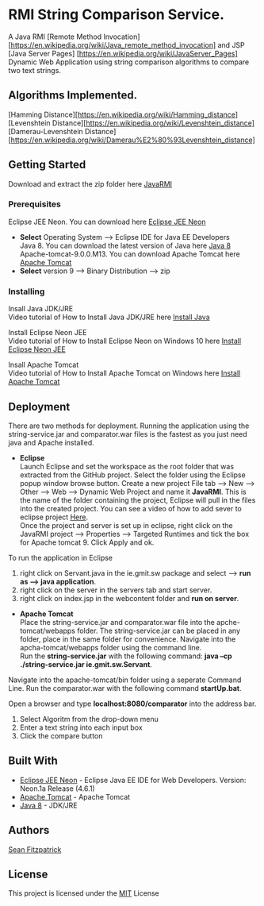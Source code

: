 # RMI String Comparison Service.          

A Java RMI [Remote Method Invocation] [https://en.wikipedia.org/wiki/Java_remote_method_invocation] and JSP [Java Server Pages] [https://en.wikipedia.org/wiki/JavaServer_Pages] Dynamic Web Application using string comparison algorithms to compare two text strings.      

## Algorithms Implemented.      

[Hamming Distance][https://en.wikipedia.org/wiki/Hamming_distance]         
[Levenshtein Distance][https://en.wikipedia.org/wiki/Levenshtein_distance]   
[Damerau-Levenshtein Distance][https://en.wikipedia.org/wiki/Damerau%E2%80%93Levenshtein_distance]    

## Getting Started

Download and extract the zip folder here [JavaRMI](https://github.com/seanJosephFitzpatrick/JavaRMI) 

### Prerequisites

Eclipse JEE Neon. You can download here [Eclipse JEE Neon](https://www.genuitec.com/eclipse-neon/)       
* **Select** Operating System --> Eclipse IDE for Java EE Developers                    
Java 8. You can download the latest version of Java here [Java 8](http://www.oracle.com/technetwork/java/javase/downloads/jdk8-downloads-2133151.html)   
Apache-tomcat-9.0.0.M13. You can download Apache Tomcat here [Apache Tomcat](https://tomcat.apache.org/download-90.cgi)        
* **Select** version 9 --> Binary Distribution --> zip                              

### Installing

Insall Java JDK/JRE                
Video tutorial of How to Install Java JDK/JRE here [Install Java](https://www.youtube.com/watch?v=FzKcJK68z2k)      

Install Eclipse Neon JEE             
Video tutorial of How to Install Eclipse Neon on Windows 10 here [Install Eclipse Neon JEE](https://www.youtube.com/watch?v=TJ8aGFqI9x0)    

Insall Apache Tomcat               
Video tutorial of How to Install Apache Tomcat on Windows here [Install Apache Tomcat](https://www.youtube.com/watch?v=th2fXIwyw4M) 

## Deployment

There are two methods for deployment. Running the application using the string-service.jar and comparator.war files is the fastest as you just need java and Apache installed.

* **Eclipse**          
Launch Eclipse and set the workspace as the root folder that was extracted from the GitHub project. Select the folder using the Eclipse popup window browse button. Create a new project File tab --> New --> Other --> Web --> Dynamic Web Project and name it **JavaRMI**. This is the name of the folder containing the project, Eclipse will pull in the files into the created project. You can see a video of how to add sever to eclipse project [Here](https://www.youtube.com/watch?v=2kIiSeY71oQ).               
Once the project and server is set up in eclipse, right click on the JavaRMI project --> Properties --> Targeted Runtimes and tick the box for Apache tomcat 9. Click Apply and ok.      

To run the application in Eclipse   
1) right click on Servant.java in the ie.gmit.sw package and select --> **run as --> java application**.           
2) right click on the server in the servers tab and start server.            
3) right click on index.jsp in the webcontent folder and **run on server**.                    

* **Apache Tomcat**         
Place the string-service.jar and comparator.war file into the apche-tomcat/webapps folder. The string-service.jar can be placed in any folder, place in the same folder for convenience. Navigate into the apcha-tomcat/webapps folder using the command line.     
Run the **string-service.jar** with the following command: **java –cp ./string-service.jar ie.gmit.sw.Servant**.     

Navigate into the apache-tomcat/bin folder using a seperate Command Line. Run the comparator.war with the following command **startUp.bat**. 

Open a browser and type **localhost:8080/comparator** into the address bar.          

1) Select Algoritm from the drop-down menu        
2) Enter a text string into each input box         
3) Click the compare button 

## Built With

* [Eclipse JEE Neon](https://www.genuitec.com/eclipse-neon/)  - Eclipse Java EE IDE for Web Developers. Version: Neon.1a Release (4.6.1)
* [Apache Tomcat](https://tomcat.apache.org/download-90.cgi) - Apache Tomcat
* [Java 8](http://www.oracle.com/technetwork/java/javase/downloads/jdk8-downloads-2133151.html) - JDK/JRE                    

## Authors

[Sean Fitzpatrick](https://github.com/seanJosephFitzpatrick)            

## License


This project is licensed under the [MIT](https://github.com/seanJosephFitzpatrick/JavaRMI/blob/master/LICENSE) License